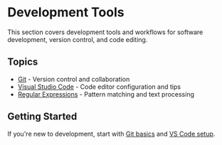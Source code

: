 # Development Tools

This section covers development tools and workflows for software development, version control, and code editing.

## Topics

- [Git](git/) - Version control and collaboration
- [Visual Studio Code](vscode/) - Code editor configuration and tips
- [Regular Expressions](regex/) - Pattern matching and text processing

## Getting Started

If you're new to development, start with [Git basics](git/) and [VS Code setup](vscode/).